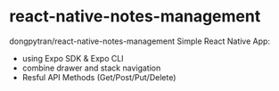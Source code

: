 # react-native-notes-management
dongpytran/react-native-notes-management
Simple React Native App:
+ using Expo SDK & Expo CLI
+ combine drawer and stack navigation
+ Resful API Methods (Get/Post/Put/Delete)
